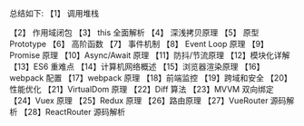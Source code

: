 总结如下:
【1】 调用堆栈

【2】 作用域闭包
【3】 this 全面解析
【4】 深浅拷贝原理
【5】 原型 Prototype
【6】 高阶函数
【7】 事件机制
【8】 Event Loop 原理
【9】 Promise 原理
【10】Async/Await 原理
【11】防抖/节流原理
【12】模块化详解
【13】ES6 重难点
【14】计算机网络概述
【15】浏览器渲染原理
【16】webpack 配置
【17】webpack 原理
【18】前端监控
【19】跨域和安全
【20】性能优化
【21】VirtualDom 原理
【22】Diff 算法
【23】MVVM 双向绑定
【24】Vuex 原理
【25】Redux 原理
【26】路由原理
【27】VueRouter 源码解析
【28】ReactRouter 源码解析

